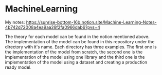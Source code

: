 # MachineLearning

My notes: https://sunrise-bottom-16b.notion.site/Machine-Learning-Notes-4b742d72008a4ea9aa26f2fa0966dab6?pvs=4

The theory for each model can be found in the notion mentioned above.
The implementation of the model can be found in this repository under the directory with it's name.
Each directory has three examples. The first one is the implementation of the model from scratch, the second one is the implementation of the model using one library and the third one is the implementation of the model using a dataset and creating a production ready model.
